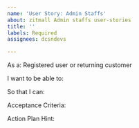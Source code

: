 ```yaml
---
name: 'User Story: Admin Staffs'
about: zitmall Admin staffs user-stories
title: ''
labels: Required
assignees: dcsndevs

---
```


As a: Registered user or returning customer

I want to be able to:


So that I can:


Acceptance Criteria:



Action Plan Hint:
